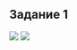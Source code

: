 ## Задание 1
<img src="https://github.com/ya-haf/Metasploitable2/blob/main/img/Metasploitable%20.png?raw=true">
<img src="https://github.com/ya-haf/Metasploitable2/blob/main/img/Metasploitable%20%20(2).png">

<img href="https://www.exploit-db.com/exploits/45832">
<img href="https://www.exploit-db.com/exploits/44246">
<img href="https://www.exploit-db.com/exploits/49862">
